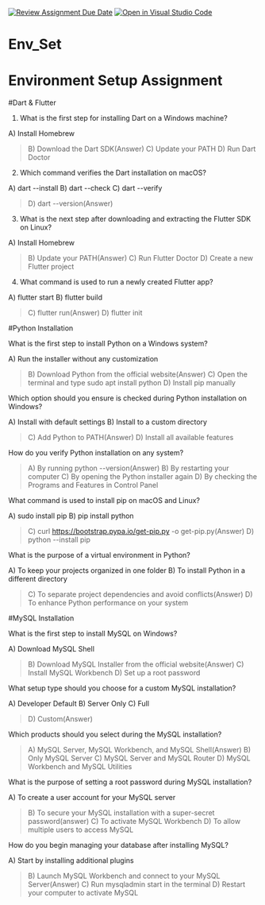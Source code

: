 [![Review Assignment Due Date](https://classroom.github.com/assets/deadline-readme-button-22041afd0340ce965d47ae6ef1cefeee28c7c493a6346c4f15d667ab976d596c.svg)](https://classroom.github.com/a/vnsr1XuU)
[![Open in Visual Studio Code](https://classroom.github.com/assets/open-in-vscode-2e0aaae1b6195c2367325f4f02e2d04e9abb55f0b24a779b69b11b9e10269abc.svg)](https://classroom.github.com/online_ide?assignment_repo_id=17333006&assignment_repo_type=AssignmentRepo)
# Env_Set

# Environment Setup Assignment

#Dart & Flutter

1. What is the first step for installing Dart on a Windows machine?

A) Install Homebrew
>B) Download the Dart SDK(Answer)
C) Update your PATH
D) Run Dart Doctor


2. Which command verifies the Dart installation on macOS?

A) dart --install
B) dart --check
C) dart --verify
>D) dart --version(Answer)


3. What is the next step after downloading and extracting the Flutter SDK on Linux?

A) Install Homebrew
>B) Update your PATH(Answer)
C) Run Flutter Doctor
D) Create a new Flutter project


4. What command is used to run a newly created Flutter app?

A) flutter start
B) flutter build
>C) flutter run(Answer)
D) flutter init


#Python Installation

What is the first step to install Python on a Windows system?

A) Run the installer without any customization
>B) Download Python from the official website(Answer)
C) Open the terminal and type sudo apt install python
D) Install pip manually

Which option should you ensure is checked during Python installation on Windows?

A) Install with default settings
B) Install to a custom directory
>C) Add Python to PATH(Answer)
D) Install all available features

How do you verify Python installation on any system?

>A) By running python --version(Answer)
B) By restarting your computer
C) By opening the Python installer again
D) By checking the Programs and Features in Control Panel

What command is used to install pip on macOS and Linux?

A) sudo install pip
B) pip install python
>C) curl https://bootstrap.pypa.io/get-pip.py -o get-pip.py(Answer)
D) python --install pip

What is the purpose of a virtual environment in Python?

A) To keep your projects organized in one folder
B) To install Python in a different directory
>C) To separate project dependencies and avoid conflicts(Answer)
D) To enhance Python performance on your system

#MySQL Installation

What is the first step to install MySQL on Windows?

A) Download MySQL Shell
>B) Download MySQL Installer from the official website(Answer)
C) Install MySQL Workbench
D) Set up a root password

What setup type should you choose for a custom MySQL installation?

A) Developer Default
B) Server Only
C) Full
>D) Custom(Answer)

Which products should you select during the MySQL installation?

>A) MySQL Server, MySQL Workbench, and MySQL Shell(Answer)
B) Only MySQL Server
C) MySQL Server and MySQL Router
D) MySQL Workbench and MySQL Utilities

What is the purpose of setting a root password during MySQL installation?

A) To create a user account for your MySQL server
>B) To secure your MySQL installation with a super-secret password(answer)
C) To activate MySQL Workbench
D) To allow multiple users to access MySQL

How do you begin managing your database after installing MySQL?

A) Start by installing additional plugins
>B) Launch MySQL Workbench and connect to your MySQL Server(Answer)
C) Run mysqladmin start in the terminal
D) Restart your computer to activate MySQL
